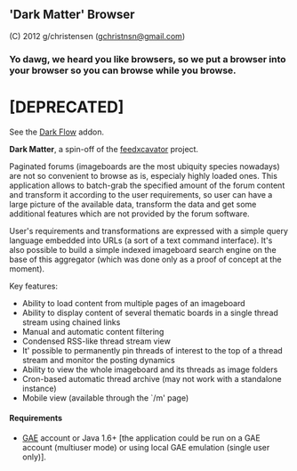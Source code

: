 ## 'Dark Matter' Browser

(C) 2012 g/christensen (gchristnsn@gmail.com)

### Yo dawg, we heard you like browsers, so we put a browser into your browser so you can browse while you browse.

# [DEPRECATED]

See the [Dark Flow](https://github.com/GChristensen/dark-flow) addon.

__Dark Matter__, a spin-off of the
[feedxcavator](https://github.com/GChristensen/feedxcavator#readme) project.

Paginated forums (imageboards are the most ubiquity species nowadays) are not so
convenient to browse as is, especialy highly loaded ones. This application allows to
batch-grab the specified amount of the forum content and
transform it according to the user requirements, so user can have a large picture
of the available data, transform the data and get some additional features which 
are not provided by the forum software. 

User's requirements and transformations are expressed with a simple
query language embedded into URLs (a sort of a text command interface). It's also
possible to build a simple indexed imageboard search engine on the base of this
aggregator (which was done only as a proof of concept at the moment).

Key features:

* Ability to load content from multiple pages of an imageboard
* Ability to display content of several thematic boards in a single thread stream 
  using chained links
* Manual and automatic content filtering
* Condensed RSS-like thread stream view
* It' possible to permanently pin threads of interest to the top of a thread 
  stream and monitor the posting dynamics
* Ability to view the whole imageboard and its threads as image folders
* Cron-based automatic thread archive (may not work with a standalone instance)
* Mobile view (available through the `/m' page)

#### Requirements

* [GAE](http://appspot.com) account or Java 1.6+ [the application could be run on a GAE 
  account (multiuser mode) or using local GAE emulation (single user only)].
